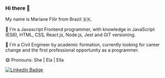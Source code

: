 ### Hi there 👋

My name is Mariane Flôr from Brazil 🇧🇷. 

💬 I'm a Javascript Frontend programmer, with knowledge in JavaScript (ES6), HTML, CSS, React.js, Node.js, Jest and GIT versioning.

:construction_worker: I'm a Civil Engineer by academic formation, currently looking for career change and the first professional opportunity as a programmer.

😄 Pronouns: She | Ela | Ella

[![Linkedin Badge](https://img.shields.io/badge/-LinkedIn-blue?style=flat-square&logo=Linkedin&logoColor=white&link=https://www.linkedin.com/in/mariane-fl%C3%B4r-b53988111)](https://www.linkedin.com/in/mariane-fl%C3%B4r-b53988111)

<!--
**marianeflor/marianeflor** is a ✨ _special_ ✨ repository because its `README.md` (this file) appears on your GitHub profile.

Here are some ideas to get you started:

- 🔭 I’m currently working on ...
- 🌱 I’m currently learning ...
- 👯 I’m looking to collaborate on ...
- 🤔 I’m looking for help with ...
- 💬 Ask me about ...
- 📫 How to reach me: ...
- 😄 Pronouns: ...
- ⚡ Fun fact: ...
-->
